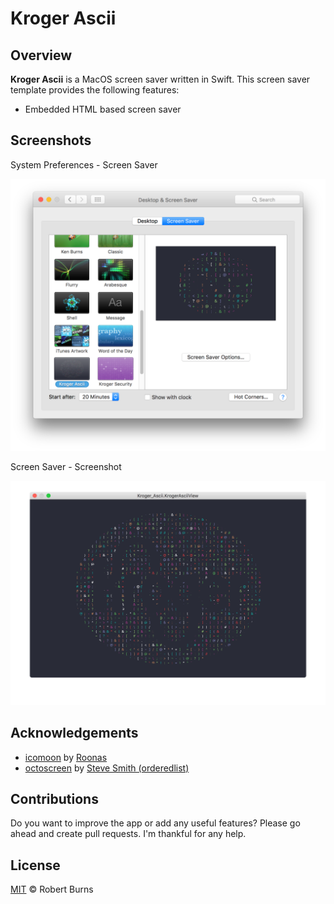 # Kroger Ascii

## Overview

**Kroger Ascii** is a MacOS screen saver written in Swift.  This screen saver template provides the following features:

- Embedded HTML based screen saver

## Screenshots

System Preferences - Screen Saver

<img style="max-width:100%;" src="./assets/system_preferences_screen_saver.png" />

Screen Saver - Screenshot

<img style="max-width:100%;" src="./assets/screen_saver_screenshot.png" />

## Acknowledgements

- [icomoon](https://icomoon.io/) by [Roonas](http://roonas.com/)
- [octoscreen](https://github.com/orderedlist/octoscreen/) by [Steve Smith (orderedlist)](steve@github.com)

## Contributions

Do you want to improve the app or add any useful features? Please go ahead and create pull requests. I'm thankful for any help.

## License

[MIT](https://github.com/burnsra/KrogerAsciiScreenSaver/blob/master/LICENSE) © Robert Burns
